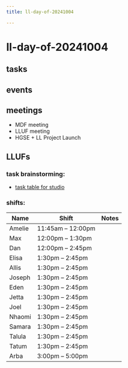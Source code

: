 ```yaml
---
title: ll-day-of-20241004

---
```


# ll-day-of-20241004


## tasks


## events


## meetings
* MDF meeting
* LLUF meeting
* HGSE + LL Project Launch 


## LLUFs

### task brainstorming: 

* [task table for studio](https://airtable.com/appN3NB28TdhG2S7x/tblHsMq7e2MwOiqsd/viwAYqLBckEODBII1?blocks=hide)

### shifts:


| Name    | Shift               | Notes |
|---------|---------------------|-------|
| Amelie  | 11:45am – 12:00pm    |       |
| Max     | 12:00pm – 1:30pm     |       |
| Dan     | 12:00pm – 2:45pm     |       |
| Elisa   | 1:30pm – 2:45pm      |       |
| Allis   | 1:30pm – 2:45pm      |       |
| Joseph  | 1:30pm – 2:45pm      |       |
| Eden    | 1:30pm – 2:45pm      |       |
| Jetta   | 1:30pm – 2:45pm      |       |
| Joel    | 1:30pm – 2:45pm      |       |
| Nhaomi  | 1:30pm – 2:45pm      |       |
| Samara  | 1:30pm – 2:45pm      |       |
| Talula  | 1:30pm – 2:45pm      |       |
| Tatum   | 1:30pm – 2:45pm      |       |
| Arba    | 3:00pm – 5:00pm      |       |
```
